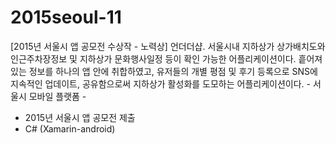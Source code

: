 # 2015seoul-11
[2015년 서울시 앱 공모전 수상작 - 노력상] 언더더샵. 서울시내 지하상가 상가배치도와 인근주차장정보 및 지하상가 문화행사일정 등이 확인 가능한 어플리케이션이다.   흩어져있는 정보를 하나의 앱 안에 취합하였고, 유저들의 개별 평점 및 후기 등록으로 SNS에 지속적인 업데이트,   공유함으로써 지하상가 활성화를 도모하는 어플리케이션이다.    - 서울시 모바일 플랫폼 -

- 2015년 서울시 앱 공모전 제출
- C# (Xamarin-android)
